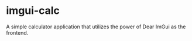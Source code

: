 # imgui-calc
A simple calculator application that utilizes the power of Dear ImGui as the frontend. 
